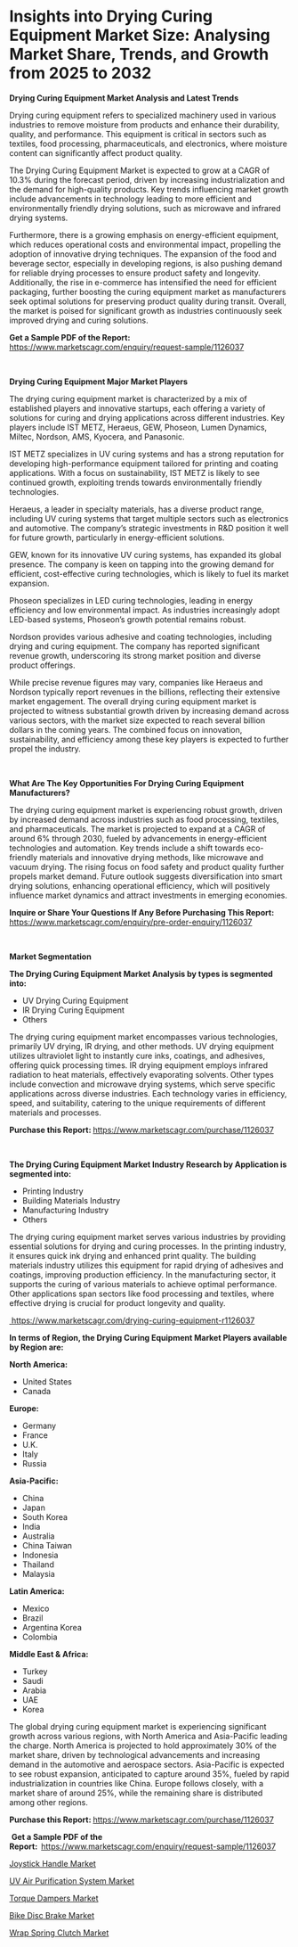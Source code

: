 <p><h1>Insights into Drying Curing Equipment Market Size: Analysing Market Share, Trends, and Growth from 2025 to 2032</h1></p><p><strong>Drying Curing Equipment Market Analysis and Latest Trends</strong></p>
<p><p>Drying curing equipment refers to specialized machinery used in various industries to remove moisture from products and enhance their durability, quality, and performance. This equipment is critical in sectors such as textiles, food processing, pharmaceuticals, and electronics, where moisture content can significantly affect product quality. </p><p>The Drying Curing Equipment Market is expected to grow at a CAGR of 10.3% during the forecast period, driven by increasing industrialization and the demand for high-quality products. Key trends influencing market growth include advancements in technology leading to more efficient and environmentally friendly drying solutions, such as microwave and infrared drying systems. </p><p>Furthermore, there is a growing emphasis on energy-efficient equipment, which reduces operational costs and environmental impact, propelling the adoption of innovative drying techniques. The expansion of the food and beverage sector, especially in developing regions, is also pushing demand for reliable drying processes to ensure product safety and longevity. Additionally, the rise in e-commerce has intensified the need for efficient packaging, further boosting the curing equipment market as manufacturers seek optimal solutions for preserving product quality during transit. Overall, the market is poised for significant growth as industries continuously seek improved drying and curing solutions.</p></p>
<p><strong>Get a Sample PDF of the Report:&nbsp;</strong> <a href="https://www.marketscagr.com/enquiry/request-sample/1126037?utm_campaign=2010&utm_medium=2&utm_source=Github&utm_content=ia&utm_term=11042025&utm_id=drying-curing-equipment">https://www.marketscagr.com/enquiry/request-sample/1126037</a></p>
<p>&nbsp;</p>
<p><strong>Drying Curing Equipment Major Market Players</strong></p>
<p><p>The drying curing equipment market is characterized by a mix of established players and innovative startups, each offering a variety of solutions for curing and drying applications across different industries. Key players include IST METZ, Heraeus, GEW, Phoseon, Lumen Dynamics, Miltec, Nordson, AMS, Kyocera, and Panasonic.</p><p>IST METZ specializes in UV curing systems and has a strong reputation for developing high-performance equipment tailored for printing and coating applications. With a focus on sustainability, IST METZ is likely to see continued growth, exploiting trends towards environmentally friendly technologies.</p><p>Heraeus, a leader in specialty materials, has a diverse product range, including UV curing systems that target multiple sectors such as electronics and automotive. The company’s strategic investments in R&D position it well for future growth, particularly in energy-efficient solutions.</p><p>GEW, known for its innovative UV curing systems, has expanded its global presence. The company is keen on tapping into the growing demand for efficient, cost-effective curing technologies, which is likely to fuel its market expansion.</p><p>Phoseon specializes in LED curing technologies, leading in energy efficiency and low environmental impact. As industries increasingly adopt LED-based systems, Phoseon’s growth potential remains robust.</p><p>Nordson provides various adhesive and coating technologies, including drying and curing equipment. The company has reported significant revenue growth, underscoring its strong market position and diverse product offerings.</p><p>While precise revenue figures may vary, companies like Heraeus and Nordson typically report revenues in the billions, reflecting their extensive market engagement. The overall drying curing equipment market is projected to witness substantial growth driven by increasing demand across various sectors, with the market size expected to reach several billion dollars in the coming years. The combined focus on innovation, sustainability, and efficiency among these key players is expected to further propel the industry.</p></p>
<p>&nbsp;</p>
<p><strong>What Are The Key Opportunities For Drying Curing Equipment Manufacturers?</strong></p>
<p><p>The drying curing equipment market is experiencing robust growth, driven by increased demand across industries such as food processing, textiles, and pharmaceuticals. The market is projected to expand at a CAGR of around 6% through 2030, fueled by advancements in energy-efficient technologies and automation. Key trends include a shift towards eco-friendly materials and innovative drying methods, like microwave and vacuum drying. The rising focus on food safety and product quality further propels market demand. Future outlook suggests diversification into smart drying solutions, enhancing operational efficiency, which will positively influence market dynamics and attract investments in emerging economies.</p></p>
<p><strong>Inquire or Share Your Questions If Any Before Purchasing This Report:</strong> <a href="https://www.marketscagr.com/enquiry/pre-order-enquiry/1126037?utm_campaign=2010&utm_medium=2&utm_source=Github&utm_content=ia&utm_term=11042025&utm_id=drying-curing-equipment">https://www.marketscagr.com/enquiry/pre-order-enquiry/1126037</a></p>
<p>&nbsp;</p>
<p><strong>Market Segmentation</strong></p>
<p><strong>The Drying Curing Equipment Market Analysis by types is segmented into:</strong></p>
<p><ul><li>UV Drying Curing Equipment</li><li>IR Drying Curing Equipment</li><li>Others</li></ul></p>
<p><p>The drying curing equipment market encompasses various technologies, primarily UV drying, IR drying, and other methods. UV drying equipment utilizes ultraviolet light to instantly cure inks, coatings, and adhesives, offering quick processing times. IR drying equipment employs infrared radiation to heat materials, effectively evaporating solvents. Other types include convection and microwave drying systems, which serve specific applications across diverse industries. Each technology varies in efficiency, speed, and suitability, catering to the unique requirements of different materials and processes.</p></p>
<p><strong>Purchase this Report:&nbsp;</strong><a href="https://www.marketscagr.com/purchase/1126037?utm_campaign=2010&utm_medium=2&utm_source=Github&utm_content=ia&utm_term=11042025&utm_id=drying-curing-equipment">https://www.marketscagr.com/purchase/1126037</a></p>
<p>&nbsp;</p>
<p><strong>The Drying Curing Equipment Market Industry Research by Application is segmented into:</strong></p>
<p><ul><li>Printing Industry</li><li>Building Materials Industry</li><li>Manufacturing Industry</li><li>Others</li></ul></p>
<p><p>The drying curing equipment market serves various industries by providing essential solutions for drying and curing processes. In the printing industry, it ensures quick ink drying and enhanced print quality. The building materials industry utilizes this equipment for rapid drying of adhesives and coatings, improving production efficiency. In the manufacturing sector, it supports the curing of various materials to achieve optimal performance. Other applications span sectors like food processing and textiles, where effective drying is crucial for product longevity and quality.</p></p>
<p><a href="https://www.marketscagr.com/drying-curing-equipment-r1126037?utm_campaign=2010&utm_medium=2&utm_source=Github&utm_content=ia&utm_term=11042025&utm_id=drying-curing-equipment">&nbsp;https://www.marketscagr.com/drying-curing-equipment-r1126037</a></p>
<p><strong>In terms of Region, the Drying Curing Equipment Market Players available by Region are:</strong></p>
<p>
    <p> <strong> North America: </strong>
        <ul>
            <li>United States</li>
            <li>Canada</li>
        </ul>
        </p> 
    <p> <strong> Europe: </strong>
        <ul>
            <li>Germany</li>
            <li>France</li>
            <li>U.K.</li>
            <li>Italy</li>
            <li>Russia</li>
        </ul>
        </p> 
    <p> <strong> Asia-Pacific: </strong>
        <ul>
            <li>China</li>
            <li>Japan</li>
            <li>South Korea</li>
            <li>India</li>
            <li>Australia</li>
            <li>China Taiwan</li>
            <li>Indonesia</li>
            <li>Thailand</li>
            <li>Malaysia</li>
        </ul>
        </p> 
    <p> <strong> Latin America: </strong>
        <ul>
            <li>Mexico</li>
            <li>Brazil</li>
            <li>Argentina Korea</li>
            <li>Colombia</li>
        </ul>
        </p> 
    <p> <strong> Middle East & Africa: </strong>
        <ul>
            <li>Turkey</li>
            <li>Saudi</li>
            <li>Arabia</li>
            <li>UAE</li>
            <li>Korea</li>
        </ul>
    </p>
    </p>
<p><p>The global drying curing equipment market is experiencing significant growth across various regions, with North America and Asia-Pacific leading the charge. North America is projected to hold approximately 30% of the market share, driven by technological advancements and increasing demand in the automotive and aerospace sectors. Asia-Pacific is expected to see robust expansion, anticipated to capture around 35%, fueled by rapid industrialization in countries like China. Europe follows closely, with a market share of around 25%, while the remaining share is distributed among other regions.</p></p>
<p><strong>Purchase this Report: </strong><a href="https://www.marketscagr.com/purchase/1126037?utm_campaign=2010&utm_medium=2&utm_source=Github&utm_content=ia&utm_term=11042025&utm_id=drying-curing-equipment">https://www.marketscagr.com/purchase/1126037</a></p>
<p>&nbsp;<strong>Get a Sample PDF of the Report:&nbsp;&nbsp;</strong><a href="https://www.marketscagr.com/enquiry/request-sample/1126037?utm_campaign=2010&utm_medium=2&utm_source=Github&utm_content=ia&utm_term=11042025&utm_id=drying-curing-equipment">https://www.marketscagr.com/enquiry/request-sample/1126037</a></p>
<p><strong></strong></p>
<p><p><a href="https://github.com/rumaskdallys2/Market-Research-Report-List-1/blob/main/joystick-handle-market.md?utm_campaign=2010&utm_medium=2&utm_source=Github&utm_content=ia&utm_term=11042025&utm_id=drying-curing-equipment">Joystick Handle Market</a></p><p><a href="https://github.com/rjaibiagha/Market-Research-Report-List-1/blob/main/uv-air-purification-system-market.md?utm_campaign=2010&utm_medium=2&utm_source=Github&utm_content=ia&utm_term=11042025&utm_id=drying-curing-equipment">UV Air Purification System Market</a></p><p><a href="https://github.com/dringmurza6r/Market-Research-Report-List-1/blob/main/torque-dampers-market.md?utm_campaign=2010&utm_medium=2&utm_source=Github&utm_content=ia&utm_term=11042025&utm_id=drying-curing-equipment">Torque Dampers Market</a></p><p><a href="https://github.com/godekkutero4/Market-Research-Report-List-1/blob/main/bike-disc-brake-market.md?utm_campaign=2010&utm_medium=2&utm_source=Github&utm_content=ia&utm_term=11042025&utm_id=drying-curing-equipment">Bike Disc Brake Market</a></p><p><a href="https://github.com/abdhsheila7/Market-Research-Report-List-1/blob/main/wrap-spring-clutch-market.md?utm_campaign=2010&utm_medium=2&utm_source=Github&utm_content=ia&utm_term=11042025&utm_id=drying-curing-equipment">Wrap Spring Clutch Market</a></p></p>